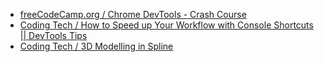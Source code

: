 * [freeCodeCamp.org / Chrome DevTools - Crash Course](https://www.youtube.com/watch?v=gTVpBbFWry8)
* [Coding Tech / How to Speed up Your Workflow with Console Shortcuts || DevTools Tips](https://www.youtube.com/watch?v=HVNAVLAAL_c)
* [Coding Tech / 3D Modelling in Spline](https://www.youtube.com/watch?v=rqTrvNLFono)
